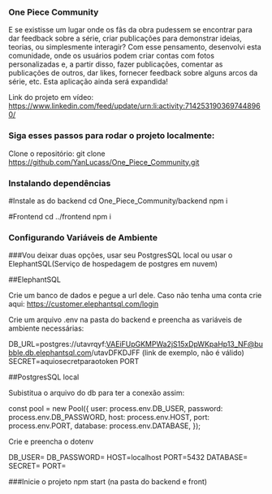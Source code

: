 ### One Piece Community

E se existisse um lugar onde os fãs da obra pudessem se encontrar para dar feedback sobre a série, criar publicações para demonstrar ideias, teorias, ou simplesmente interagir? Com esse pensamento, desenvolvi esta comunidade, onde os usuários podem criar contas com fotos personalizadas e, a partir disso, fazer publicações, comentar as publicações de outros, dar likes, fornecer feedback sobre alguns arcos da série, etc. Esta aplicação ainda será expandida!

Link do projeto em vídeo: https://www.linkedin.com/feed/update/urn:li:activity:7142531903697448960/

### Siga esses passos para rodar o projeto localmente:

Clone o repositório: git clone https://github.com/YanLucass/One_Piece_Community.git

### Instalando dependências

#Instale as do backend
cd One_Piece_Community/backend
npm i

#Frontend
cd ../frontend
npm i

### Configurando Variáveis de Ambiente

###Vou deixar duas opções, usar seu PostgresSQL local ou usar o ElephantSQL(Serviço de hospedagem de postgres em nuvem)

##ElephantSQL

Crie um banco de dados e pegue a url dele. Caso não tenha uma conta crie aqui: https://customer.elephantsql.com/login

Crie um arquivo .env na pasta do backend e preencha as variáveis de ambiente necessárias:

DB_URL=postgres://utavrqyf:VAEiFUpGKMPWa2jS15xDpWKpaHp13_NF@bubble.db.elephantsql.com/utavDFKDJFF (link de exemplo, não é válido)
SECRET=aquiosecretparaotoken
PORT

##PostgresSQL local

Subistitua o arquivo do db para ter a conexão assim:

const pool = new Pool({
  user: process.env.DB_USER,
  password: process.env.DB_PASSWORD,
  host: process.env.HOST,
  port: process.env.PORT,
  database: process.env.DATABASE,
});

Crie e preencha o dotenv

DB_USER=
DB_PASSWORD=
HOST=localhost
PORT=5432
DATABASE=
SECRET=
PORT=

###Inicie o projeto
npm start  (na pasta do backend e front)


 

